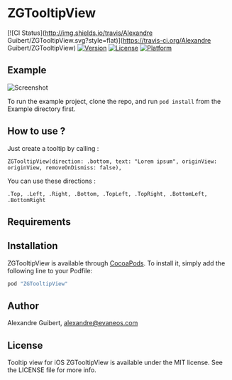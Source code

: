 # ZGTooltipView

[![CI Status](http://img.shields.io/travis/Alexandre Guibert/ZGTooltipView.svg?style=flat)](https://travis-ci.org/Alexandre Guibert/ZGTooltipView)
[![Version](https://img.shields.io/cocoapods/v/ZGTooltipView.svg?style=flat)](http://cocoapods.org/pods/ZGTooltipView)
[![License](https://img.shields.io/cocoapods/l/ZGTooltipView.svg?style=flat)](http://cocoapods.org/pods/ZGTooltipView)
[![Platform](https://img.shields.io/cocoapods/p/ZGTooltipView.svg?style=flat)](http://cocoapods.org/pods/ZGTooltipView)

## Example

![Screenshot](https://github.com/Zigzag968/ZGTooltipView/blob/master/Example/Screenshot.png?raw=true)

To run the example project, clone the repo, and run `pod install` from the Example directory first.

## How to use ?

Just create a tooltip by calling :

    ZGTooltipView(direction: .bottom, text: "Lorem ipsum", originView: originView, removeOnDismiss: false),

You can use these directions : 

    .Top, .Left, .Right, .Bottom, .TopLeft, .TopRight, .BottomLeft, .BottomRight


## Requirements

## Installation

ZGTooltipView is available through [CocoaPods](http://cocoapods.org). To install
it, simply add the following line to your Podfile:

```ruby
pod "ZGTooltipView"
```

## Author

Alexandre Guibert, alexandre@evaneos.com

## License

Tooltip view for iOS
ZGTooltipView is available under the MIT license. See the LICENSE file for more info.
